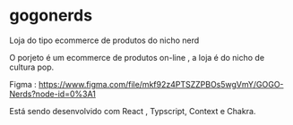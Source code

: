 # gogonerds
Loja do tipo ecommerce de produtos do nicho nerd

O porjeto é um ecommerce de produtos on-line , a loja é do nicho de cultura pop. 

Figma : https://www.figma.com/file/mkf92z4PTSZZPBOs5wgVmY/GOGO-Nerds?node-id=0%3A1

Está sendo desenvolvido com React , Typscript, Context e Chakra.
